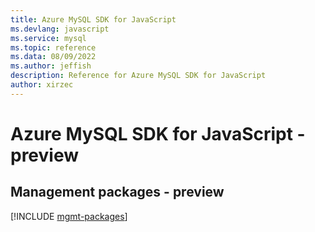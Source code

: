 ```yaml
---
title: Azure MySQL SDK for JavaScript
ms.devlang: javascript
ms.service: mysql
ms.topic: reference
ms.data: 08/09/2022
ms.author: jeffish
description: Reference for Azure MySQL SDK for JavaScript
author: xirzec
---
```

# Azure MySQL SDK for JavaScript - preview

## Management packages - preview
[!INCLUDE [mgmt-packages](mysql-mgmt-index.md)]